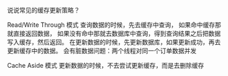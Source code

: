 说说常见的缓存更新策略？

Read/Write Through 模式
查询数据的时候，先去缓存中查询，
如果命中缓存那就直接返回数据，
如果没有命中那就去数据库中查询，得到查询结果之后把数据写入缓存，然后返回。
在更新数据的时候，先更新数据库，如果更新成功，再去更新缓存中的数据。
会有脏数据问题：两个线程对同一个订单数据并发

Cache Aside 模式
更新数据的时候，不去尝试更新缓存，而是去删除缓存